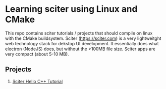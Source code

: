 # Learning sciter using Linux and CMake

This repo contains sciter tutorials / projects that should compile on linux with the CMake buildsystem.
Sciter (https://sciter.com) is a very lightweitght web technology stack for dekstop UI development. It essentially does what electron (NodeJS) does,
but without the >100MB file size. Sciter apps are very compact (about 5-10 MB).

## Projects

1. [Sciter Hello C++ Tutorial](hellocpp/)
